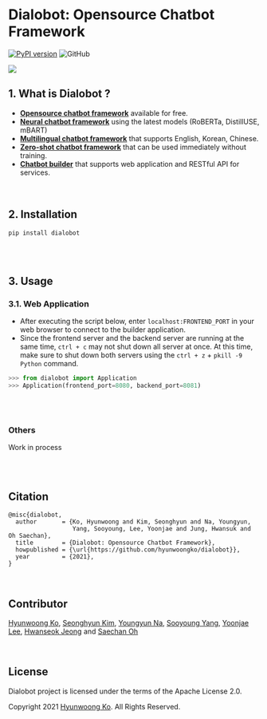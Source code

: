 # Dialobot: Opensource Chatbot Framework
[![PyPI version](https://badge.fury.io/py/dialobot.svg)](https://badge.fury.io/py/dialobot)
![GitHub](https://img.shields.io/github/license/dialobot/dialobot)

![](https://user-images.githubusercontent.com/38183241/118511978-5d537180-b76d-11eb-89bd-055cb9227725.png)

## 1. What is Dialobot ?
- <u>**Opensource chatbot framework**</u> available for free.
- <u>**Neural chatbot framework**</u> using the latest models (RoBERTa, DistillUSE, mBART)
- <u>**Multilingual chatbot framework**</u> that supports English, Korean, Chinese.
- <u>**Zero-shot chatbot framework**</u> that can be used immediately without training.
- <u>**Chatbot builder**</u> that supports web application and RESTful API for services.
<br><br><br>

## 2. Installation
```console
pip install dialobot
```
<br><br>

## 3. Usage
### 3.1. Web Application
- After executing the script below, enter `localhost:FRONTEND_PORT` in your web browser to connect to the builder application.
- Since the frontend server and the backend server are running at the same time, `ctrl + c` may not shut down all server at once. At this time, make sure to shut down both servers using the `ctrl + z` + `pkill -9 Python` command.
```python
>>> from dialobot import Application
>>> Application(frontend_port=8080, backend_port=8081)
```
<br><br>

### Others
Work in process

<br><br>

## Citation
```
@misc{dialobot,
  author       = {Ko, Hyunwoong and Kim, Seonghyun and Na, Youngyun, 
                  Yang, Sooyoung, Lee, Yoonjae and Jung, Hwansuk and Oh Saechan},
  title        = {Dialobot: Opensource Chatbot Framework},
  howpublished = {\url{https://github.com/hyunwoongko/dialobot}},
  year         = {2021},
}
```

<br>

## Contributor
[Hyunwoong Ko](https://github.com/hyunwoongko), [Seonghyun Kim](https://github.com/MrBananaHuman), [Youngyun Na](https://github.com/fightnyy), [Sooyoung Yang](https://github.com/aiaaua), [Yoonjae Lee](https://github.com/gityunjae), [Hwanseok Jeong](https://github.com/jayden5744) and [Saechan Oh](https://github.com/newfull5)

<br>

## License
Dialobot project is licensed under the terms of the Apache License 2.0.

Copyright 2021 [Hyunwoong Ko](https://github.com/hyunwoongko). All Rights Reserved.

